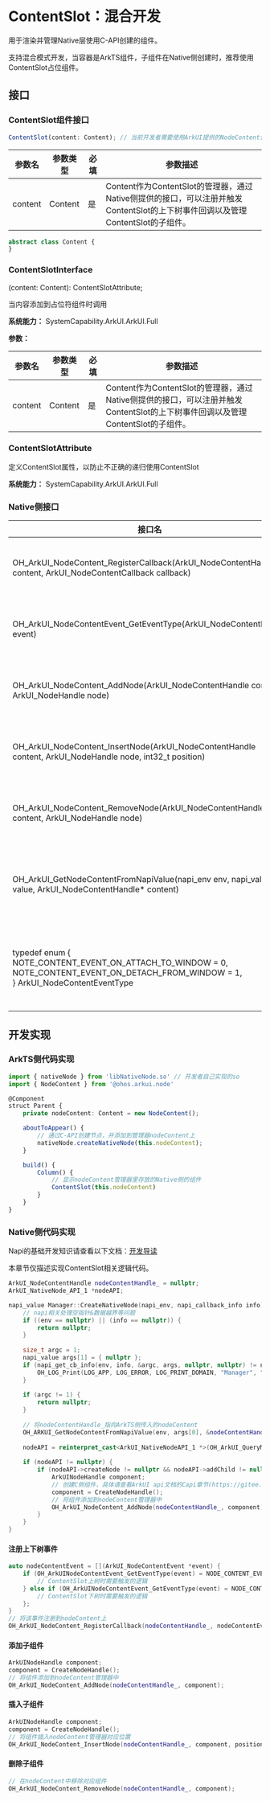 # ContentSlot：混合开发

用于渲染并管理Native层使用C-API创建的组件。

支持混合模式开发，当容器是ArkTS组件，子组件在Native侧创建时，推荐使用ContentSlot占位组件。

## 接口

### ContentSlot组件接口

```ts
ContentSlot(content: Content); // 当前开发者需要使用ArkUI提供的NodeContent作为管理器
```

| 参数名  | 参数类型 | 必填 | 参数描述                                                     |
| ------- | -------- | ---- | ------------------------------------------------------------ |
| content | Content  | 是   | Content作为ContentSlot的管理器，通过Native侧提供的接口，可以注册并触发ContentSlot的上下树事件回调以及管理ContentSlot的子组件。 |

```ts
abstract class Content {
}
```

### ContentSlotInterface

(content: Content): ContentSlotAttribute;

当内容添加到占位符组件时调用

**系统能力：** SystemCapability.ArkUI.ArkUI.Full

**参数：**

| 参数名  | 参数类型 | 必填 | 参数描述                                                     |
| ------- | -------- | ---- | ------------------------------------------------------------ |
| content | Content  | 是   | Content作为ContentSlot的管理器，通过Native侧提供的接口，可以注册并触发ContentSlot的上下树事件回调以及管理ContentSlot的子组件。 |

### ContentSlotAttribute

定义ContentSlot属性，以防止不正确的递归使用ContentSlot

**系统能力：** SystemCapability.ArkUI.ArkUI.Full

### Native侧接口

| 接口名 | 描述 |
| -------- | -------- |
|OH_ArkUI_NodeContent_RegisterCallback(ArkUI_NodeContentHandle content, ArkUI_NodeContentCallback callback)|向管理器Content上注册事件。|
|OH_ArkUI_NodeContentEvent_GetEventType(ArkUI_NodeContentEvent* event)|获取Content上触发的事件类型。|
|OH_ArkUI_NodeContent_AddNode(ArkUI_NodeContentHandle content, ArkUI_NodeHandle node)|在Content上添加子组件。|
|OH_ArkUI_NodeContent_InsertNode(ArkUI_NodeContentHandle content, ArkUI_NodeHandle node, int32_t position)|在Content上插入子组件。|
|OH_ArkUI_NodeContent_RemoveNode(ArkUI_NodeContentHandle content, ArkUI_NodeHandle node)|在Content上移除子组件。|
|OH_ArkUI_GetNodeContentFromNapiValue(napi_env env, napi_value value, ArkUI_NodeContentHandle* content)|在Native侧获取ArkTS侧Content指针。|
|typedef enum {<br>   NOTE_CONTENT_EVENT_ON_ATTACH_TO_WINDOW = 0,<br>   NOTE_CONTENT_EVENT_ON_DETACH_FROM_WINDOW = 1,<br>} ArkUI_NodeContentEventType|Content上会触发的上树和下树两种事件类型。|

## 开发实现

### ArkTS侧代码实现

```ts
import { nativeNode } from 'libNativeNode.so' // 开发者自己实现的so
import { NodeContent } from '@ohos.arkui.node'

@Component
struct Parent {
    private nodeContent: Content = new NodeContent();

    aboutToAppear() {
        // 通过C-API创建节点，并添加到管理器nodeContent上
        nativeNode.createNativeNode(this.nodeContent);
    }

    build() {
        Column() {
            // 显示nodeContent管理器里存放的Native侧的组件
            ContentSlot(this.nodeContent)
        }
    }
}
```

### Native侧代码实现
Napi的基础开发知识请查看以下文档：[开发导读](https://gitee.com/openharmony/docs/blob/master/zh-cn/application-dev/napi/ndk-development-overview.md)

本章节仅描述实现ContentSlot相关逻辑代码。

```c++
ArkUI_NodeContentHandle nodeContentHandle_ = nullptr;
ArkUI_NativeNode_API_1 *nodeAPI;

napi_value Manager::CreateNativeNode(napi_env, napi_callback_info info) {
    // napi相关处理空指针&数据越界等问题
    if ((env == nullptr) || (info == nullptr)) {
        return nullptr;
    }
    
    size_t argc = 1;
    napi_value args[1] = { nullptr };
    if (napi_get_cb_info(env, info, &argc, args, nullptr, nullptr) != napi_ok) {
        OH_LOG_Print(LOG_APP, LOG_ERROR, LOG_PRINT_DOMAIN, "Manager", "CreateNativeNode napi_get_cb_info failed");
    }
    
    if (argc != 1) {
        return nullptr;
    }
    
    // 将nodeContentHandle_指向ArkTS侧传入的nodeContent
    OH_ARKUI_GetNodeContentFromNapiValue(env, args[0], &nodeContentHandle_);
    
    nodeAPI = reinterpret_cast<ArkUI_NativeNodeAPI_1 *>(OH_ArkUI_QueryModuleInterfaceByName(ARKUI_NATIVE_NODE, "ArkUI_NativeNode_API_1"));
    
    if (nodeAPI != nullptr) {
        if (nodeAPI->createNode != nullptr && nodeAPI->addChild != nullptr) {
            ArkUINodeHandle component;
            // 创建C侧组件，具体请查看ArkUI api文档的Capi章节(https://gitee.com/openharmony/docs/tree/master/zh-cn/application-dev/reference/apis-arkui)
            component = CreateNodeHandle();
            // 将组件添加到nodeContent管理器中
            OH_ArkUI_NodeContent_AddNode(nodeContentHandle_, component);
        }
    }
}
```

#### 注册上下树事件

```c++
auto nodeContentEvent = [](ArkUI_NodeContentEvent *event) {
    if (OH_ArkUINodeContentEvent_GetEventType(event) = NODE_CONTENT_EVENT_ON_ATTACH_TO_WINDOW) {
        // ContentSlot上树时需要触发的逻辑
    } else if (OH_ArkUINodeContentEvent_GetEventType(event) = NODE_CONTENT_EVENT_ON_DETACH_FROM_WINDOW) {
        // ContentSlot下树时需要触发的逻辑
    };
}
// 将该事件注册到nodeContent上
OH_ArkUI_NodeContent_RegisterCallback(nodeContentHandle_, nodeContentEvent);
```

#### 添加子组件

```c++
ArkUINodeHandle component;
component = CreateNodeHandle();
// 将组件添加到nodeContent管理器中
OH_ArkUI_NodeContent_AddNode(nodeContentHandle_, component);
```

#### 插入子组件

```c++
ArkUINodeHandle component;
component = CreateNodeHandle();
// 将组件插入nodeContent管理器对应位置
OH_ArkUI_NodeContent_InsertNode(nodeContentHandle_, component, position);
```

#### 删除子组件

```c++
// 在nodeContent中移除对应组件
OH_ArkUI_NodeContent_RemoveNode(nodeContentHandle_, component);
```
